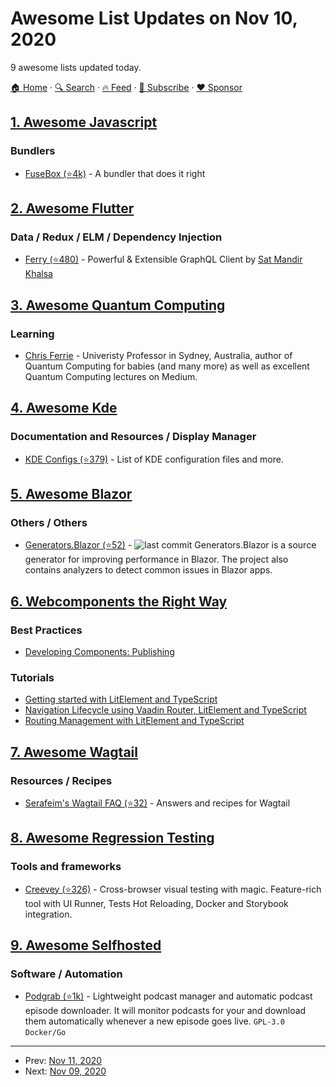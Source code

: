 # Awesome List Updates on Nov 10, 2020

9 awesome lists updated today.

[🏠 Home](/README.md) · [🔍 Search](https://www.trackawesomelist.com/search/) · [🔥 Feed](https://www.trackawesomelist.com/rss.xml) · [📮 Subscribe](https://trackawesomelist.us17.list-manage.com/subscribe?u=d2f0117aa829c83a63ec63c2f&id=36a103854c) · [❤️  Sponsor](https://github.com/sponsors/theowenyoung)



## [1. Awesome Javascript](/content/sorrycc/awesome-javascript/README.md)

### Bundlers

*   [FuseBox (⭐4k)](https://github.com/fuse-box/fuse-box) - A bundler that does it right

## [2. Awesome Flutter](/content/Solido/awesome-flutter/README.md)

### Data / Redux / ELM / Dependency Injection

*   [Ferry (⭐480)](https://github.com/gql-dart/ferry) <!--stargazers:gql-dart/ferry--> - Powerful & Extensible GraphQL Client by [Sat Mandir Khalsa](https://github.com/smkhalsa)

## [3. Awesome Quantum Computing](/content/desireevl/awesome-quantum-computing/README.md)

### Learning

*   [Chris Ferrie](https://csferrie.medium.com/) - Univeristy Professor in Sydney, Australia, author of Quantum Computing for babies (and many more) as well as excellent Quantum Computing lectures on Medium.

## [4. Awesome Kde](/content/francoism90/awesome-kde/README.md)

### Documentation and Resources / Display Manager

*   [KDE Configs (⭐379)](https://github.com/shalva97/kde-configuration-files) - List of KDE configuration files and more.

## [5. Awesome Blazor](/content/AdrienTorris/awesome-blazor/README.md)

### Others / Others

*   [Generators.Blazor (⭐52)](https://github.com/excubo-ag/Generators.Blazor) - ![last commit](https://img.shields.io/github/last-commit/excubo-ag/Generators.Blazor?style=flat-square\&cacheSeconds=86400) Generators.Blazor is a source generator for improving performance in Blazor. The project also contains analyzers to detect common issues in Blazor apps.

## [6. Webcomponents the Right Way](/content/mateusortiz/webcomponents-the-right-way/README.md)

### Best Practices

*   [Developing Components: Publishing](https://open-wc.org/guides/developing-components/publishing/)

### Tutorials

*   [Getting started with LitElement and TypeScript](https://labs.thisdot.co/blog/getting-started-with-litelement-and-typescript)
*   [Navigation Lifecycle using Vaadin Router, LitElement and TypeScript](https://labs.thisdot.co/blog/navigation-lifecycle-using-vaadin-router-litelement-and-typescript)
*   [Routing Management with LitElement and TypeScript](https://labs.thisdot.co/blog/routing-management-with-litelement)

## [7. Awesome Wagtail](/content/springload/awesome-wagtail/README.md)

### Resources / Recipes

*   [Serafeim's Wagtail FAQ (⭐32)](https://github.com/spapas/wagtail-faq) - Answers and recipes for Wagtail

## [8. Awesome Regression Testing](/content/mojoaxel/awesome-regression-testing/README.md)

### Tools and frameworks

*   [Creevey (⭐326)](https://github.com/wKich/creevey) - Cross-browser visual testing with magic. Feature-rich tool with UI Runner, Tests Hot Reloading, Docker and Storybook integration.

## [9. Awesome Selfhosted](/content/awesome-selfhosted/awesome-selfhosted/README.md)

### Software / Automation

*   [Podgrab (⭐1k)](https://github.com/akhilrex/podgrab) - Lightweight podcast manager and automatic podcast episode downloader. It will monitor podcasts for your and download them automatically whenever a new episode goes live. `GPL-3.0` `Docker/Go`

---

- Prev: [Nov 11, 2020](/content/2020/11/11/README.md)
- Next: [Nov 09, 2020](/content/2020/11/09/README.md)